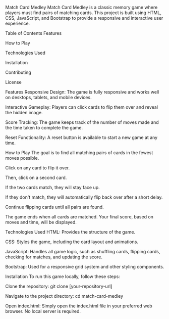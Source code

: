

Match Card Medley
Match Card Medley is a classic memory game where players must find pairs of matching cards. This project is built using HTML, CSS, JavaScript, and Bootstrap to provide a responsive and interactive user experience.

Table of Contents
Features

How to Play

Technologies Used

Installation

Contributing

License

Features
Responsive Design: The game is fully responsive and works well on desktops, tablets, and mobile devices.

Interactive Gameplay: Players can click cards to flip them over and reveal the hidden image.

Score Tracking: The game keeps track of the number of moves made and the time taken to complete the game.

Reset Functionality: A reset button is available to start a new game at any time.

How to Play
The goal is to find all matching pairs of cards in the fewest moves possible.

Click on any card to flip it over.

Then, click on a second card.

If the two cards match, they will stay face up.

If they don't match, they will automatically flip back over after a short delay.

Continue flipping cards until all pairs are found.

The game ends when all cards are matched. Your final score, based on moves and time, will be displayed.

Technologies Used
HTML: Provides the structure of the game.

CSS: Styles the game, including the card layout and animations.

JavaScript: Handles all game logic, such as shuffling cards, flipping cards, checking for matches, and updating the score.

Bootstrap: Used for a responsive grid system and other styling components.

Installation
To run this game locally, follow these steps:

Clone the repository:
git clone [your-repository-url]

Navigate to the project directory:
cd match-card-medley

Open index.html: Simply open the index.html file in your preferred web browser. No local server is required.

